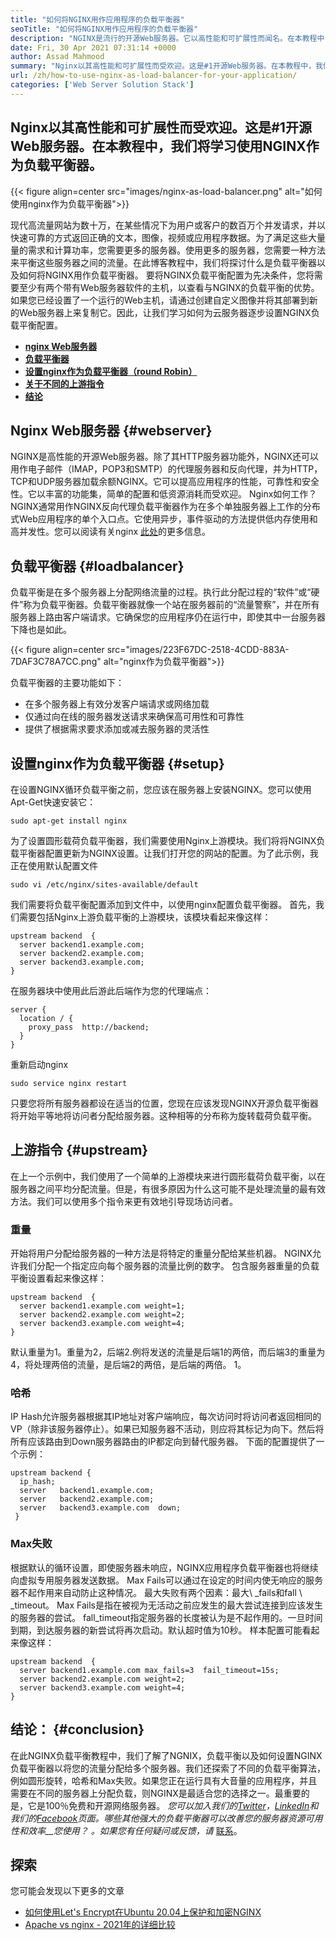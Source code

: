 ```yaml
---
title: "如何将NGINX用作应用程序的负载平衡器" 
seoTitle: "如何将NGINX用作应用程序的负载平衡器" 
description: "NGINX是流行的开源Web服务器。它以高性能和可扩展性而闻名。在本教程中，我们将学习使用Nginx作为负载平衡器" 
date: Fri, 30 Apr 2021 07:31:14 +0000
author: Assad Mahmood
summary: "Nginx以其高性能和可扩展性而受欢迎。这是#1开源Web服务器。在本教程中，我们将学习使用NGINX作为负载平衡器。" 
url: /zh/how-to-use-nginx-as-load-balancer-for-your-application/
categories: ['Web Server Solution Stack']
---
```


## Nginx以其高性能和可扩展性而受欢迎。这是#1开源Web服务器。在本教程中，我们将学习使用NGINX作为负载平衡器。

{{< figure align=center src="images/nginx-as-load-balancer.png" alt="如何使用nginx作为负载平衡器">}}

现代高流量网站为数十万，在某些情况下为用户或客户的数百万个并发请求，并以快速可靠的方式返回正确的文本，图像，视频或应用程序数据。为了满足这些大量量的需求和计算功率，您需要更多的服务器。使用更多的服务器，您需要一种方法来平衡这些服务器之间的流量。在此博客教程中，我们将探讨什么是负载平衡器以及如何将NGINX用作负载平衡器。
要将NGINX负载平衡配置为先决条件，您将需要至少有两个带有Web服务器软件的主机，以查看与NGINX的负载平衡的优势。如果您已经设置了一个运行的Web主机，请通过创建自定义图像并将其部署到新的Web服务器上来复制它。因此，让我们学习如何为云服务器逐步设置NGINX负载平衡配置。
* **[nginx Web服务器][1]** 
* **[负载平衡器][2]** 
* **[设置nginx作为负载平衡器（round Robin）][3]** 
* **[关于不同的上游指令][4]** 
* **[结论][5]** 

## Nginx Web服务器 {#webserver}

NGINX是高性能的开源Web服务器。除了其HTTP服务器功能外，NGINX还可以用作电子邮件（IMAP，POP3和SMTP）的代理服务器和反向代理，并为HTTP，TCP和UDP服务器加载余额NGINX。它可以提高应用程序的性能，可靠性和安全性。它以丰富的功能集，简单的配置和低资源消耗而受欢迎。
Nginx如何工作？ NGINX通常用作NGINX反向代理负载平衡器作为在多个单独服务器上工作的分布式Web应用程序的单个入口点。它使用异步，事件驱动的方法提供低内存使用和高并发性。您可以阅读有关nginx [此处][6]的更多信息。

## 负载平衡器 {#loadbalancer}

负载平衡是在多个服务器上分配网络流量的过程。执行此分配过程的“软件”或“硬件”称为负载平衡器。负载平衡器就像一个站在服务器前的“流量警察”，并在所有服务器上路由客户端请求。它确保您的应用程序仍在运行中，即使其中一台服务器下降也是如此。

{{< figure align=center src="images/223F67DC-2518-4CDD-883A-7DAF3C78A7CC.png" alt="nginx作为负载平衡器">}}

负载平衡器的主要功能如下：
* 在多个服务器上有效分发客户端请求或网络加载
* 仅通过向在线的服务器发送请求来确保高可用性和可靠性
* 提供了根据需求要求添加或减去服务器的灵活性

## 设置nginx作为负载平衡器 {#setup}

在设置NGINX循环负载平衡之前，您应该在服务器上安装NGINX。您可以使用Apt-Get快速安装它：
```
sudo apt-get install nginx
```
为了设置圆形载荷负载平衡器，我们需要使用Nginx上游模块。我们将将NGINX负载平衡器配置更新为NGINX设置。让我们打开您的网站的配置。为了此示例，我正在使用默认配置文件
```
sudo vi /etc/nginx/sites-available/default
```
我们需要将负载平衡配置添加到文件中，以使用nginx配置负载平衡器。
首先，我们需要包括Nginx上游负载平衡的上游模块，该模块看起来像这样：
```
upstream backend  {
  server backend1.example.com;
  server backend2.example.com;
  server backend3.example.com;
}
```
在服务器块中使用此后游此后端作为您的代理端点：
```
server {
  location / {
    proxy_pass  http://backend;
  }
}
```
重新启动nginx
```
sudo service nginx restart
```
只要您将所有服务器都设在适当的位置，您现在应该发现NGINX开源负载平衡器将开始平等地将访问者分配给服务器。这种相等的分布称为旋转载荷负载平衡。

## 上游指令 {#upstream}

在上一个示例中，我们使用了一个简单的上游模块来进行圆形载荷负载平衡，以在服务器之间平均分配流量。但是，有很多原因为什么这可能不是处理流量的最有效方法。我们可以使用多个指令来更有效地引导现场访问者。

### 重量
开始将用户分配给服务器的一种方法是将特定的重量分配给某些机器。 NGINX允许我们分配一个指定应向每个服务器的流量比例的数字。
包含服务器重量的负载平衡设置看起来像这样：
```
upstream backend  {
  server backend1.example.com weight=1;
  server backend2.example.com weight=2;
  server backend3.example.com weight=4;
}
```
默认重量为1。重量为2，后端2.例将发送的流量是后端1的两倍，而后端3的重量为4，将处理两倍的流量，是后端2的两倍，是后端的两倍。 1。

### 哈希
IP Hash允许服务器根据其IP地址对客户端响应，每次访问时将访问者返回相同的VP（除非该服务器停止）。如果已知服务器不活动，则应将其标记为向下。然后将所有应该路由到Down服务器路由的IP都定向到替代服务器。
下面的配置提供了一个示例：
```
upstream backend {
  ip_hash;
  server   backend1.example.com;
  server   backend2.example.com;
  server   backend3.example.com  down;
 }
```

### Max失败
根据默认的循环设置，即使服务器未响应，NGINX应用程序负载平衡器也将继续向虚拟专用服务器发送数据。 Max Fails可以通过在设定的时间内使无响应的服务器不起作用来自动防止这种情况。
最大失败有两个因素：最大\ _fails和fall \ _timeout。 Max Fails是指在被视为无活动之前应发生的最大尝试连接到应该发生的服务器的尝试。 fall_timeout指定服务器的长度被认为是不起作用的。一旦时间到期，到达服务器的新尝试将再次启动。默认超时值为10秒。
样本配置可能看起来像这样：
```
upstream backend  {
  server backend1.example.com max_fails=3  fail_timeout=15s;
  server backend2.example.com weight=2;
  server backend3.example.com weight=4;
}
```

## 结论： {#conclusion}

在此NGINX负载平衡教程中，我们了解了NGNIX，负载平衡以及如何设置NGINX负载平衡器以将您的流量分配给多个服务器。我们还探索了不同的负载平衡算法，例如圆形旋转，哈希和Max失败。如果您正在运行具有大音量的应用程序，并且需要在不同的服务器上分配负载，则NGINX是最适合您的选择之一。最重要的是，它是100％免费和开源网络服务器。
_您可以加入我们的[Twitter][7]，[LinkedIn][8]和我们的[Facebook][9]页面。哪些其他强大的负载平衡器可以改善您的服务器资源可用性和效率__您使用？ 。如果您有任何疑问或反馈，请_ [联系][10]。

## 探索
您可能会发现以下更多的文章
  * [如何使用Let's Encrypt在Ubuntu 20.04上保护和加密NGINX][11]
  * [Apache vs nginx  -  2021年的详细比较][12]



[1]: #webserver
[2]: #loadbalancer
[3]: #setup
[4]: #upstream
[5]: #conclusion
[6]: https://products.containerize.com/solution-stack/nginx
[7]: https://twitter.com/containerize_co
[8]: https://www.linkedin.com/company/containerize/
[9]: http://facebook.com/containerize
[10]: mailto:yasir.saeed@aspose.com
[11]: https://blog.containerize.com/web-server-solution-stack/how-to-secure-nginx-with-letsencrypt-on-ubuntu-20-04/
[12]: https://blog.containerize.com/2021/02/26/apache-vs-nginx-detailed-comparison-in-2021/
